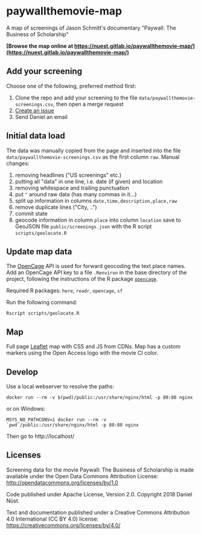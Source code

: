 # paywallthemovie-map

A map of screenings of Jason Schmitt's documentary "Paywall: The Business of Scholarship"

**[Browse the map online at https://nuest.gitlab.io/paywallthemovie-map/](https://nuest.gitlab.io/paywallthemovie-map/)**

## Add your screening

Choose one of the following, preferred method first:

1. Clone the repo and add your screening to the file `data/paywallthemovie-screenings.csv`, then open a merge request
1. [Create an issue](https://gitlab.com/nuest/paywallthemovie-map/issues)
1. Send Daniel an email

## Initial data load

The data was manually copied from the page and inserted into the file `data/paywallthemovie-screenings.csv` as the first column `raw`.
Manual changes:

1. removing headlines ("US screenings" etc.)
1. putting all "data" in one line, i.e. date (if given) and location
1. removing whitespace and trailing punctuation
1. put `"` around raw data (has many commas in it...)
1. split up information in columns `date,time,description,place,raw`
1. remove duplicate lines ("City, ..")
1. commit state
1. geocode information in column `place` into column `location` save to GeoJSON file `public/screenings.json` with the R script `scripts/geolocate.R`

## Update map data

The [OpenCage](https://opencagedata.com) API is used for forward geocoding the text place names.
Add an OpenCage API key to a file `.Renviron` in the base directory of the project, following the instructions of the R package [`opencage`](https://github.com/ropensci/opencage).

Required R packages: `here`, `readr`, `opencage`, `sf`

Run the following command:

```
Rscript scripts/geolocate.R
```

## Map

Full page [Leaflet](https://leafletjs.com/) map with CSS and JS from CDNs.
Map has a custom markers using the Open Access logo with the movie CI color.

## Develop

Use a local webserver to resolve the paths:

```
docker run --rm -v $(pwd)/public:/usr/share/nginx/html -p 80:80 nginx
```

or on Windows:

```
MSYS_NO_PATHCONV=1 docker run --rm -v `pwd`/public:/usr/share/nginx/html -p 80:80 nginx
```

Then go to http://localhost/

## Licenses

Screening data for the movie Paywall: The Business of Scholarship is made available under the Open Data Commons Attribution License: http://opendatacommons.org/licenses/by/1.0

Code published under Apache License, Version 2.0. Copyright 2018 Daniel Nüst.

Text and documentation published under a Creative Commons Attribution 4.0 International (CC BY 4.0) license: https://creativecommons.org/licenses/by/4.0/
